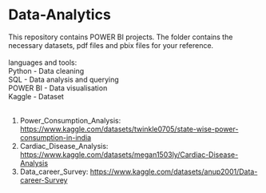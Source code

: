 # Data-Analytics
This repository contains POWER BI projects. The folder contains the necessary datasets, pdf files and pbix files for your reference.<br><br>
languages and tools:<br>
Python - Data cleaning <br>
SQL - Data analysis and querying <br>
POWER BI - Data visualisation <br>
Kaggle - Dataset<br><br>

1. Power_Consumption_Analysis: https://www.kaggle.com/datasets/twinkle0705/state-wise-power-consumption-in-india
2. Cardiac_Disease_Analysis: https://www.kaggle.com/datasets/megan1503ly/Cardiac-Disease-Analysis
3. Data_career_Survey: https://www.kaggle.com/datasets/anup2001/Data-career-Survey
